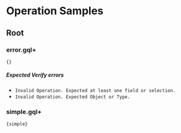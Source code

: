 # Operation Samples

## Root

### error.gql+

```gqlp
{}
```

##### Expected Verify errors

- `Invalid Operation. Expected at least one field or selection.`
- `Invalid Operation. Expected Object or Type.`

### simple.gql+

```gqlp
{simple}
```
